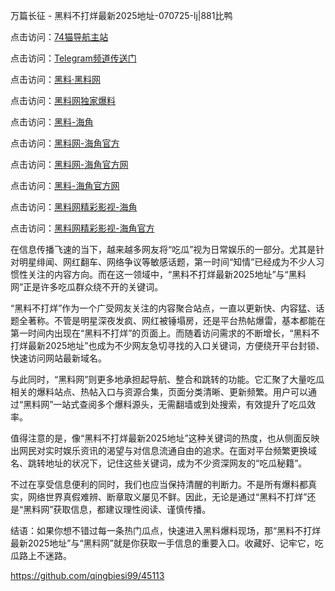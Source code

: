 万篇长征 - 黑料不打烊最新2025地址-070725-lj|881比鸭

点击访问：<a href="https://74mao.com/">74猫导航主站</a>

点击访问：<a href="https://74mao.com/">Telegram频道传送门</a>

点击访问：<a href="https://heiliaolvzlu3.pages.dev">黑料·黑料网</a>

点击访问：<a href="https://heiliaoyvnrda.pages.dev">黑料网独家爆料</a>

点击访问：<a href="https://haef.pages.dev/">黑料-海角</a>

点击访问：<a href="https://sdfsh.pages.dev/">黑料网-海角官方</a>

点击访问：<a href="https://jha.pages.dev/">黑料网-海角官方网</a>

点击访问：<a href="https://tyer.pages.dev/">黑料-海角官方网</a>

点击访问：<a href="https://qfwfg.pages.dev/">黑料网精彩影视-海角</a>

点击访问：<a href="https://gdas.pages.dev/">黑料网精彩影视-海角官方</a>

在信息传播飞速的当下，越来越多网友将“吃瓜”视为日常娱乐的一部分。尤其是针对明星绯闻、网红翻车、网络争议等敏感话题，第一时间“知情”已经成为不少人习惯性关注的内容方向。而在这一领域中，“黑料不打烊最新2025地址”与“黑料网”正是许多吃瓜群众绕不开的关键词。

“黑料不打烊”作为一个广受网友关注的内容聚合站点，一直以更新快、内容猛、话题全著称。不管是明星深夜发疯、网红被锤塌房，还是平台热帖爆雷，基本都能在第一时间内出现在“黑料不打烊”的页面上。而随着访问需求的不断增长，“黑料不打烊最新2025地址”也成为不少网友急切寻找的入口关键词，方便绕开平台封锁、快速访问网站最新域名。

与此同时，“黑料网”则更多地承担起导航、整合和跳转的功能。它汇聚了大量吃瓜相关的爆料站点、热帖入口与资源合集，页面分类清晰、更新频繁。用户可以通过“黑料网”一站式查阅多个爆料源头，无需翻墙或到处搜索，有效提升了吃瓜效率。

值得注意的是，像“黑料不打烊最新2025地址”这种关键词的热度，也从侧面反映出网民对实时娱乐资讯的渴望与对信息流通自由的追求。在面对平台频繁更换域名、跳转地址的状况下，记住这些关键词，成为不少资深网友的“吃瓜秘籍”。

不过在享受信息便利的同时，我们也应当保持清醒的判断力。不是所有爆料都真实，网络世界真假难辨、断章取义屡见不鲜。因此，无论是通过“黑料不打烊”还是“黑料网”获取信息，都建议理性阅读、谨慎传播。

结语：如果你想不错过每一条热门瓜点，快速进入黑料爆料现场，那“黑料不打烊最新2025地址”与“黑料网”就是你获取一手信息的重要入口。收藏好、记牢它，吃瓜路上不迷路。

https://github.com/qingbiesi99/45113
